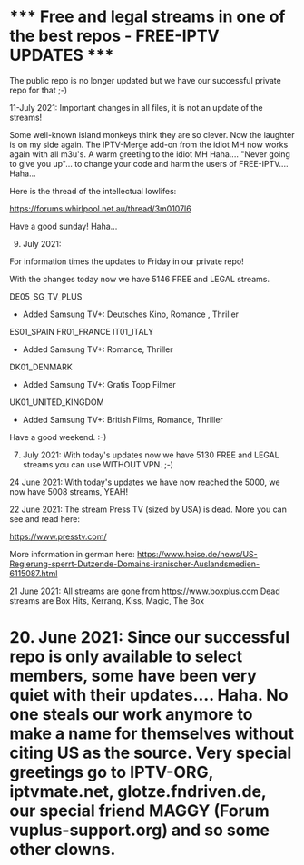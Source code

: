 
# *** Free and legal streams in one of the best repos - FREE-IPTV UPDATES ***

The public repo is no longer updated but we have our successful private repo for that ;-)

11-July 2021: Important changes in all files, it is not an update of the streams!

Some well-known island monkeys think they are so clever. Now the laughter is on my side again. The IPTV-Merge add-on from the idiot MH now works again with all m3u's. A warm greeting to the idiot MH Haha.... "Never going to give you up"... to change your code and harm the users of FREE-IPTV.... Haha... 

Here is the thread of the intellectual lowlifes:

https://forums.whirlpool.net.au/thread/3m0107l6

Have a good sunday! Haha...

09. July 2021:

For information times the updates to Friday in our private repo!

With the changes today now we have 5146 FREE and LEGAL streams.

DE05_SG_TV_PLUS
- Added Samsung TV+: Deutsches Kino, Romance , Thriller

ES01_SPAIN
FR01_FRANCE
IT01_ITALY
- Added Samsung TV+: Romance, Thriller 

DK01_DENMARK
- Added Samsung TV+: Gratis Topp Filmer

UK01_UNITED_KINGDOM
- Added Samsung TV+: British Films, Romance, Thriller 

Have a good weekend. :-)

07. July 2021:  With today's updates now we have 5130 FREE and LEGAL streams you can use WITHOUT VPN. ;-)

24 June 2021: With today's updates we have now reached the 5000, we now have 5008 streams, YEAH!

22 June 2021: The stream Press TV (sized by USA) is dead. More you can see and read here:

https://www.presstv.com/

More information in german here:
https://www.heise.de/news/US-Regierung-sperrt-Dutzende-Domains-iranischer-Auslandsmedien-6115087.html

21 June 2021: All streams are gone from https://www.boxplus.com
Dead streams are  Box Hits, Kerrang, Kiss, Magic, The Box

# 20. June 2021: Since our successful repo is only available to select members, some have been very quiet with their updates.... Haha. No one steals our work anymore to make a name for themselves without citing US as the source. Very special greetings go to IPTV-ORG, iptvmate.net, glotze.fndriven.de, our special friend MAGGY (Forum vuplus-support.org) and so some other clowns.


